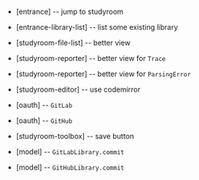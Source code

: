 - [entrance] -- jump to studyroom
- [entrance-library-list] -- list some existing library

- [studyroom-file-list] -- better view
- [studyroom-reporter] -- better view for `Trace`
- [studyroom-reporter] -- better view for `ParsingError`

- [studyroom-editor] -- use codemirror

- [oauth] -- `GitLab`
- [oauth] -- `GitHub`

- [studyroom-toolbox] -- save button

- [model] -- `GitLabLibrary.commit`
- [model] -- `GitHubLibrary.commit`
